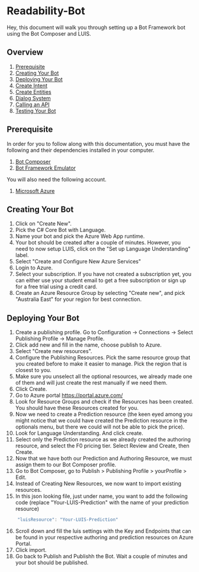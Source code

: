 # Readability-Bot
Hey, this document will walk you through setting up a Bot Framework bot using the Bot Composer and LUIS.

## Overview
1. [Prerequisite](https://github.com/Sakyawira/ClothPhysics#Wind-Simulation)
2. [Creating Your Bot](https://github.com/Sakyawira/ClothPhysics#Cube-Collision)
3. [Deploying Your Bot](https://github.com/Sakyawira/ClothPhysics#Cube-Collision)
4. [Create Intent](https://github.com/Sakyawira/ClothPhysics#Sphere-Collision)
5. [Create Entities](https://github.com/Sakyawira/ClothPhysics#Pyramid-Collision)
6. [Dialog System](https://github.com/Sakyawira/ClothPhysics#Burning)
7. [Calling an API](https://github.com/Sakyawira/ClothPhysics#Dynamic-Particle-Densityn)
8. [Testing Your Bot](https://github.com/Sakyawira/ClothPhysics#Dynamic-Size)

## Prerequisite
In order for you to follow along with this documentation, you must have the following and their dependencies installed in your computer.
1. [Bot Composer](https://docs.microsoft.com/en-us/composer/install-composer?tabs=windows)
2. [Bot Framework Emulator](https://github.com/microsoft/BotFramework-Emulator/releases/tag/v4.13.0)

You will also need the following account.
1. [Microsoft Azure](https://azure.microsoft.com/en-us/)

## Creating Your Bot
1. Click on "Create New".
2. Pick the C# Core Bot with Language.
3. Name your bot and pick the Azure Web App runtime.
4. Your bot should be created after a couple of minutes. However, you need to now setup LUIS, click on the "Set up Language Understanding" label.
5. Select "Create and Configure New Azure Services"
6. Login to Azure.
7. Select your subscription. If you have not created a subscription yet, you can either use your student email to get a free subscription or sign up for a free trial using a credit card.
8. Create an Azure Resource Group by selecting "Create new", and pick "Australia East" for your region for best connection.

## Deploying Your Bot

1. Create a publishing profile. Go to Configuration -> Connections -> Select Publishing Profile -> Manage Profile.
2. Click add new and fill in the name, choose publish to Azure.
3. Select "Create new resources".
4. Configure the Publishing Resources. Pick the same resource group that you created before to make it easier to manage. Pick the region that is closest to you.
5. Make sure you unselect all the optional resources, we already made one of them and will just create the rest manually if we need them.
6. Click Create.
7. Go to Azure portal https://portal.azure.com/
8. Look for Resource Groups and check if the Resources has been created. You should have these Resources created for you.
9. Now we need to create a Prediction resource (the keen eyed among you might notice that we could have created the Prediction resource in the optionals menu, but there we could will not be able to pick the price).
10. Look for Language Understanding. And click create.
11. Select only the Prediction resource as we already created the authoring resource, and select the F0 pricing tier. Select Review and Create, then Create.
12. Now that we have both our Prediction and Authoring Resource, we must assign them to our Bot Composer profile.
13. Go to Bot Composer, go to Publish > Publishing Profile > yourProfile > Edit.
14. Instead of Creating New Resources, we now want to import existing resources. 
15. In this json looking file, just under name, you want to add the following code (replace "Your-LUIS-Prediction" with the name of your prediction resource)
```javascript
    "luisResource": "Your-LUIS-Prediction"
```
16. Scroll down and fill the luis settings with the Key and Endpoints that can be found in your respective authoring and prediction resources on Azure Portal.
17. Click import.
18. Go back to Publish and Publishh the Bot. Wait a couple of minutes and your bot should be published.

